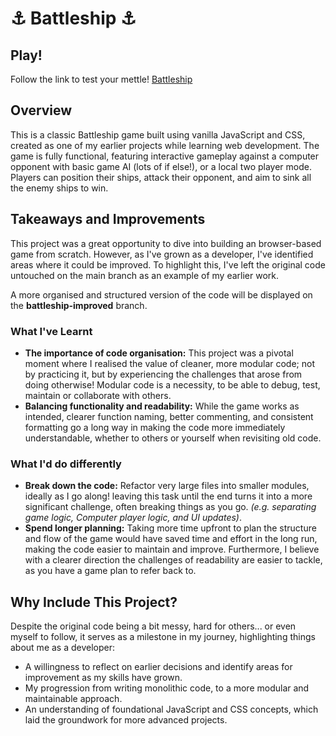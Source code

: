 # ⚓ Battleship ⚓  

## Play!
Follow the link to test your mettle! [Battleship](https://battleship-seven-gamma.vercel.app/)

## Overview  
This is a classic Battleship game built using vanilla JavaScript and CSS, created as one of my earlier projects while learning web development. The game is fully functional, featuring interactive gameplay against a computer opponent with basic game AI (lots of if else!), or a local two player mode. Players can position their ships, attack their opponent, and aim to sink all the enemy ships to win.  

## Takeaways and Improvements
This project was a great opportunity to dive into building an browser-based game from scratch. However, as I've grown as a developer, I've identified areas where it could be improved. To highlight this, I've left the original code untouched on the main branch as an example of my earlier work.  

A more organised and structured version of the code will be displayed on the **battleship-improved** branch.

### What I've Learnt
- **The importance of code organisation:** This project was a pivotal moment where I realised the value of cleaner, more modular code; not by practicing it, but by experiencing the challenges that arose from doing otherwise! Modular code is a necessity, to be able to debug, test, maintain or collaborate with others.
- **Balancing functionality and readability:** While the game works as intended, clearer function naming, better commenting, and consistent formatting go a long way in making the code more immediately understandable, whether to others or yourself when revisiting old code.

### What I'd do differently 
- **Break down the code:** Refactor very large files into smaller modules, ideally as I go along! leaving this task until the end turns it into a more significant challenge, often breaking things as you go. *(e.g. separating game logic, Computer player logic, and UI updates)*.
- **Spend longer planning:** Taking more time upfront to plan the structure and flow of the game would have saved time and effort in the long run, making the code easier to maintain and improve. Furthermore, I believe with a clearer direction the challenges of readability are easier to tackle, as you have a game plan to refer back to.

## Why Include This Project?
Despite the original code being a bit messy, hard for others... or even myself to follow, it serves as a milestone in my journey, highlighting things about me as a developer:
- A willingness to reflect on earlier decisions and identify areas for improvement as my skills have grown.
- My progression from writing monolithic code, to a more modular and maintainable approach.
- An understanding of foundational JavaScript and CSS concepts, which laid the groundwork for more advanced projects.
